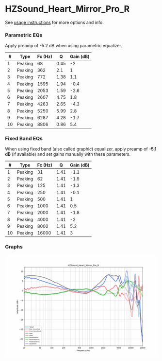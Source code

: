 # HZSound_Heart_Mirror_Pro_R
See [usage instructions](https://github.com/jaakkopasanen/AutoEq#usage) for more options and info.

### Parametric EQs
Apply preamp of -5.2 dB when using parametric equalizer.

|   # | Type    |   Fc (Hz) |    Q |   Gain (dB) |
|-----|---------|-----------|------|-------------|
|   1 | Peaking |        68 | 0.45 |        -2   |
|   2 | Peaking |       362 | 2.1  |         1   |
|   3 | Peaking |       772 | 1.38 |         1.1 |
|   4 | Peaking |      1595 | 1.94 |        -0.4 |
|   5 | Peaking |      2053 | 1.59 |        -2.6 |
|   6 | Peaking |      2607 | 4.75 |         1.8 |
|   7 | Peaking |      4263 | 2.65 |        -4.3 |
|   8 | Peaking |      5250 | 5.99 |         2.8 |
|   9 | Peaking |      6287 | 4.28 |        -1.7 |
|  10 | Peaking |      8806 | 0.86 |         5.4 |

### Fixed Band EQs
When using fixed band (also called graphic) equalizer, apply preamp of **-5.1 dB** (if available) and set gains manually with these parameters.

|   # | Type    |   Fc (Hz) |    Q |   Gain (dB) |
|-----|---------|-----------|------|-------------|
|   1 | Peaking |        31 | 1.41 |        -1.1 |
|   2 | Peaking |        62 | 1.41 |        -1.9 |
|   3 | Peaking |       125 | 1.41 |        -1.3 |
|   4 | Peaking |       250 | 1.41 |        -0.1 |
|   5 | Peaking |       500 | 1.41 |         1   |
|   6 | Peaking |      1000 | 1.41 |         0.5 |
|   7 | Peaking |      2000 | 1.41 |        -1.8 |
|   8 | Peaking |      4000 | 1.41 |        -2   |
|   9 | Peaking |      8000 | 1.41 |         5.2 |
|  10 | Peaking |     16000 | 1.41 |         3   |

### Graphs
![](./HZSound_Heart_Mirror_Pro_R.png)
